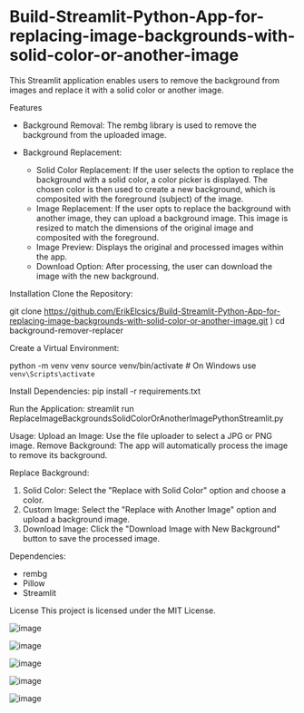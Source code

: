 # Build-Streamlit-Python-App-for-replacing-image-backgrounds-with-solid-color-or-another-image
This Streamlit application enables users to remove the background from images and replace it with a solid color or another image.​

Features

- Background Removal: The rembg library is used to remove the background from the uploaded image.​

- Background Replacement:

	- Solid Color Replacement: If the user selects the option to replace the background with a solid color, a color picker is displayed. The chosen color is then used to create a new background, which is composited with the foreground (subject) of the image.​
	- Image Replacement: If the user opts to replace the background with another image, they can upload a background image. This image is resized to match the dimensions of the original image and composited with the foreground.​
	- Image Preview: Displays the original and processed images within the app.​
	- Download Option: After processing, the user can download the image with the new background.


Installation
Clone the Repository:

git clone https://github.com/ErikElcsics/Build-Streamlit-Python-App-for-replacing-image-backgrounds-with-solid-color-or-another-image.git
)
cd background-remover-replacer

Create a Virtual Environment:

python -m venv venv
source venv/bin/activate  # On Windows use `venv\Scripts\activate`

Install Dependencies:
pip install -r requirements.txt

Run the Application:
streamlit run ReplaceImageBackgroundsSolidColorOrAnotherImagePythonStreamlit.py

Usage:
Upload an Image: Use the file uploader to select a JPG or PNG image.​
Remove Background: The app will automatically process the image to remove its background.​

Replace Background:
1. Solid Color: Select the "Replace with Solid Color" option and choose a color.​
2. Custom Image: Select the "Replace with Another Image" option and upload a background image.​
3. Download Image: Click the "Download Image with New Background" button to save the processed image.​

Dependencies:
- rembg​
- Pillow​
- Streamlit

License
This project is licensed under the MIT License.

![image](https://github.com/user-attachments/assets/a9bd2794-f870-4636-a766-d86b94e22cf7)

![image](https://github.com/user-attachments/assets/f5fbeaca-62fd-4d34-b0bb-4f9d590a0ce3)

![image](https://github.com/user-attachments/assets/192aba5d-dc4a-42de-885f-6e4770f3e0df)

![image](https://github.com/user-attachments/assets/dd2266d3-48bf-493a-9f73-64342e68fced)

![image](https://github.com/user-attachments/assets/413b6d42-8271-42ce-b945-947876ec5754)





